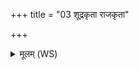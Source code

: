 +++
title = "03 शूद्रकृता राजकृता"

+++
<details><summary>मूलम् (WS)</summary>

शूद्रकृता राजकृता स्त्रीकृता ब्रह्मभिः कृता ।  
जाया पत्या नुत्तेव कर्तारं बन्धुमृच्छतु ॥ ३ ॥ वन्धु  
अनयाहमोषध्या सर्वाः कृत्या अदूदुषम् ।  
यां क्षेत्रे चक्रुर्याँ गोभ्यो यां वा ते पुरुषेभ्यः ॥ ४ ॥
</details>